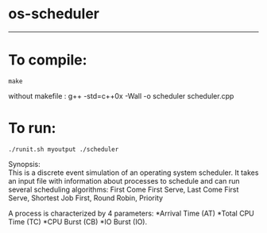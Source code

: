 # os-scheduler
-------------

# To compile:
`make`

without makefile : g++ -std=c++0x -Wall -o scheduler scheduler.cpp

# To run:
`./runit.sh myoutput ./scheduler`


Synopsis:  
This is a discrete event simulation of an operating system scheduler. It takes an input file with information about processes to schedule and can run several scheduling algorithms: First Come First Serve, Last Come First Serve, Shortest Job First, Round Robin, Priority

A process is characterized by 4 parameters:
*Arrival Time (AT) 
*Total CPU Time (TC)
*CPU Burst (CB)
*IO Burst (IO). 